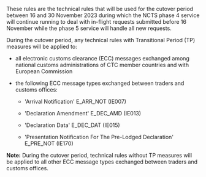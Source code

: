 These rules are the technical rules that will be used for the cutover period between 16 and 30 November 2023 during which the NCTS phase 4 service will continue running to deal with in-flight requests submitted before 16 November while the phase 5 service will handle all new requests.

During the cutover period, any technical rules with Transitional Period (TP) measures will be applied to: 

- all electronic customs clearance (ECC) messages exchanged among national customs administrations of CTC member countries and with European Commission

- the following ECC message types exchanged between traders and customs offices: 

  - 'Arrival Notification' E_ARR_NOT (IE007)

  - 'Declaration Amendment'  E_DEC_AMD (IE013)

  - 'Declaration Data' E_DEC_DAT (IE015)

  - 'Presentation Notification For The Pre-Lodged Declaration' E_PRE_NOT (IE170)

**Note:** During the cutover period, technical rules without TP measures will be applied to all other ECC message types exchanged between traders and customs offices.